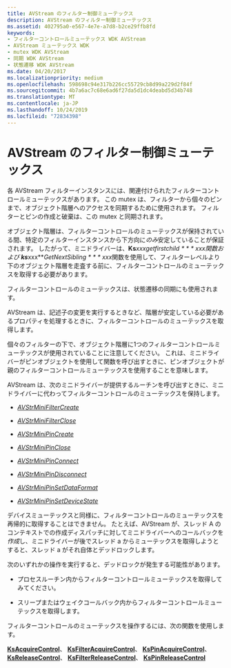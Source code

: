 ```yaml
---
title: AVStream のフィルター制御ミューテックス
description: AVStream のフィルター制御ミューテックス
ms.assetid: 402795a0-e567-4e7e-a7d8-b2ce29ffb8fd
keywords:
- フィルターコントロールミューテックス WDK AVStream
- AVStream ミューテックス WDK
- mutex WDK AVStream
- 同期 WDK AVStream
- 状態遷移 WDK AVStream
ms.date: 04/20/2017
ms.localizationpriority: medium
ms.openlocfilehash: 598698c94e317b226cc55729cb8d99a229d2f84f
ms.sourcegitcommit: 4b7a6ac7c68e6ad6f27da5d1dc4deabd5d34b748
ms.translationtype: MT
ms.contentlocale: ja-JP
ms.lasthandoff: 10/24/2019
ms.locfileid: "72834398"
---
```

# <a name="filter-control-mutex-in-avstream"></a>AVStream のフィルター制御ミューテックス





各 AVStream フィルターインスタンスには、関連付けられたフィルターコントロールミューテックスがあります。 この mutex は、フィルターから個々のピンまで、オブジェクト階層へのアクセスを同期するために使用されます。 フィルターとピンの作成と破棄は、この mutex と同期されます。

オブジェクト階層は、フィルターコントロールのミューテックスが保持されている間、特定のフィルターインスタンスから下方向に*のみ*安定していることが保証されます。 したがって、ミニドライバーは、**Ks***xxx***getfirstchild * * * xxx*関数および **ks***xxx***GetNextSibling * * * xxx*関数を使用して、フィルターレベルより下のオブジェクト階層を走査する前に、フィルターコントロールのミューテックスを取得する必要があります。

フィルターコントロールのミューテックスは、状態遷移の同期にも使用されます。

AVStream は、記述子の変更を実行するときなど、階層が安定している必要があるプロパティを処理するときに、フィルターコントロールのミューテックスを取得します。

個々のフィルターの下で、オブジェクト階層に1つのフィルターコントロールミューテックスが使用されていることに注意してください。 これは、ミニドライバーがピンオブジェクトを使用して関数を呼び出すときに、ピンオブジェクトが親のフィルターコントロールミューテックスを使用することを意味します。

AVStream は、次のミニドライバーが提供するルーチンを呼び出すときに、ミニドライバーに代わってフィルターコントロールのミューテックスを保持します。

-   [*AVStrMiniFilterCreate*](https://docs.microsoft.com/windows-hardware/drivers/ddi/ks/nc-ks-pfnksfilterirp)

-   [*AVStrMiniFilterClose*](https://docs.microsoft.com/previous-versions/ff556307(v=vs.85))

-   [*AVStrMiniPinCreate*](https://docs.microsoft.com/windows-hardware/drivers/ddi/ks/nc-ks-pfnkspinirp)

-   [*AVStrMiniPinClose*](https://docs.microsoft.com/previous-versions/ff556329(v=vs.85))

-   [*AVStrMiniPinConnect*](https://docs.microsoft.com/previous-versions/ff556332(v=vs.85))

-   [*AVStrMiniPinDisconnect*](https://docs.microsoft.com/windows-hardware/drivers/ddi/ks/nc-ks-pfnkspinvoid)

-   [*AVStrMiniPinSetDataFormat*](https://docs.microsoft.com/windows-hardware/drivers/ddi/ks/nc-ks-pfnkspinsetdataformat)

-   [*AVStrMiniPinSetDeviceState*](https://docs.microsoft.com/windows-hardware/drivers/ddi/ks/nc-ks-pfnkspinsetdevicestate)

デバイスミューテックスと同様に、フィルターコントロールのミューテックスを再帰的に取得することはできません。 たとえば、AVStream が、スレッド A のコンテキストでの作成ディスパッチに対してミニドライバーへのコールバックを*作成*し、ミニドライバーが後でスレッド a からミューテックスを取得しようとすると、スレッド a がそれ自体とデッドロックします。

次のいずれかの操作を実行すると、デッドロックが発生する可能性があります。

-   プロセスルーチン内からフィルターコントロールミューテックスを取得してみてください。

-   スリープまたはウェイクコールバック内からフィルターコントロールミューテックスを取得します。

フィルターコントロールのミューテックスを操作するには、次の関数を使用します。

[**KsAcquireControl**](https://docs.microsoft.com/windows-hardware/drivers/ddi/ks/nf-ks-ksacquirecontrol)、 [**KsFilterAcquireControl**](https://docs.microsoft.com/windows-hardware/drivers/ddi/ks/nf-ks-ksfilteracquirecontrol)、 [**KsPinAcquireControl**](https://docs.microsoft.com/windows-hardware/drivers/ddi/ks/nf-ks-kspinacquirecontrol)、 [**KsReleaseControl**](https://docs.microsoft.com/windows-hardware/drivers/ddi/ks/nf-ks-ksreleasecontrol)、 [**KsFilterReleaseControl**](https://docs.microsoft.com/windows-hardware/drivers/ddi/ks/nf-ks-ksfilterreleasecontrol)、 [**KsPinReleaseControl**](https://docs.microsoft.com/windows-hardware/drivers/ddi/ks/nf-ks-kspinreleasecontrol)

 

 




